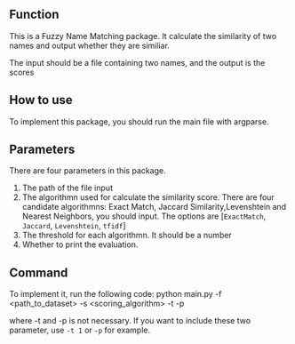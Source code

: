 ## Function
This is a Fuzzy Name Matching package. It calculate the similarity of two names and output whether they are similiar.

The input should be a file containing two names, and the output is the scores

## How to use
To implement this package, you should run the main file with argparse.

## Parameters
There are four parameters in this package.
1. The path of the file input
2. The algorithmn used for calculate the similarity score. There are four candidate algorithmns: Exact Match, Jaccard Similarity,Levenshtein and Nearest Neighbors, you should input. The options are [`ExactMatch`, `Jaccard`, `Levenshtein`, `tfidf`]
3. The threshold for each algorithmn. It should be a number
4. Whether to print the evaluation.

## Command
To implement it, run the following code:
python main.py -f <path_to_dataset> -s <scoring_algorithm> -t <threshold> -p 

where -t and -p is not necessary. If you want to include these two parameter, use `-t 1` or `-p` for example.